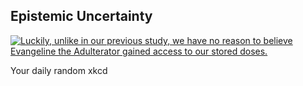 ## Epistemic Uncertainty
[![Luckily, unlike in our previous study, we have no reason to believe Evangeline the Adulterator gained access to our stored doses.](https://imgs.xkcd.com/comics/epistemic_uncertainty.png)](https://xkcd.com/2440/ "Luckily, unlike in our previous study, we have no reason to believe Evangeline the Adulterator gained access to our stored doses.")

Your daily random xkcd
